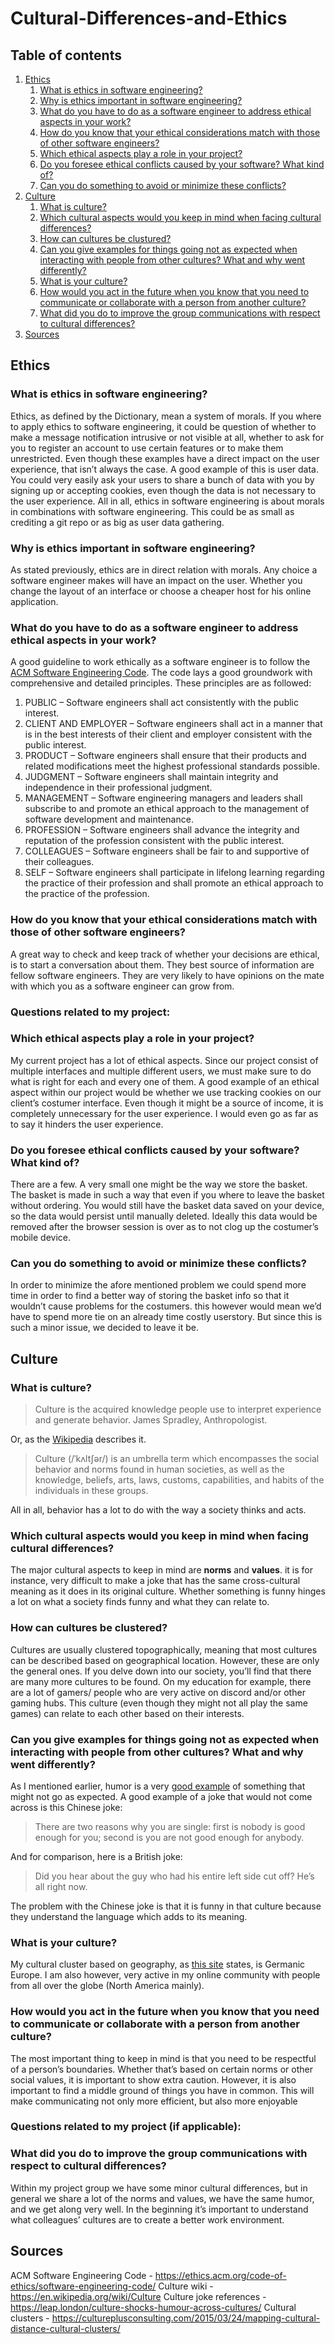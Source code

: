 # Cultural-Differences-and-Ethics
## Table of contents
1. [Ethics](#ethics)
    1. [What is ethics in software engineering?](#ethics.1)
    2. [Why is ethics important in software engineering?](#ethics.2)
    3. [What do you have to do as a software engineer to address ethical aspects in your work?](#ethics.3)
    4. [How do you know that your ethical considerations match with those of other software engineers?](#ethics.4)
    5. [Which ethical aspects play a role in your project?](#ethics.5)
    6. [Do you foresee ethical conflicts caused by your software? What kind of?](#ethics.6)
    7. [Can you do something to avoid or minimize these conflicts?](#ethics.7)
2. [Culture](#culture)
    1. [What is culture?](#culture.1)
    2. [Which cultural aspects would you keep in mind when facing cultural differences?](#culture.2)
    3. [How can cultures be clustured? ](#culture.3)
    4. [Can you give examples for things going not as expected when interacting with people from other cultures? What and why went differently?](#culture.4)
    5. [What is your culture?](#culture.5)
    6. [How would you  act in the future when you know that you need to communicate or collaborate with a person from another culture?](#culture.6)
    7. [What did you  do to improve the group communications with respect to cultural differences?](#culture.7)
3. [Sources](#sources)

## Ethics <a name="ethics"></a>

### What is ethics in software engineering? <a name="ethics.1"></a>
Ethics, as defined by the Dictionary, mean a system of morals. If you where to apply ethics to software engineering, it could be question of whether to make a message notification intrusive or not visible at all, whether to ask for you to register an account to use certain features or to make them unrestricted. 
Even though these examples have a direct impact on the user experience, that isn’t always the case. A good example of this is user data. You could very easily ask your users to share a bunch of data with you by signing up or accepting cookies, even though the data is not necessary to the user experience. 
All in all, ethics in software engineering is about morals in combinations with software engineering. This could be as small as crediting a git repo or as big as user data gathering.
### Why is ethics important in software engineering? <a name="ethics.2"></a>
As stated previously, ethics are in direct relation with morals. Any choice a software engineer makes will have an impact on the user. Whether you change the layout of an interface or choose a cheaper host for his online application.

### What do you have to do as a software engineer to address ethical aspects in your work? <a name="ethics.3"></a>
A good guideline to work ethically as a software engineer is to follow the <a href="https://ethics.acm.org/code-of-ethics/software-engineering-code/">ACM Software Engineering Code</a>. The code lays a good groundwork with comprehensive and detailed principles. These principles are as followed:
1. PUBLIC – Software engineers shall act consistently with the public interest.
2. CLIENT AND EMPLOYER – Software engineers shall act in a manner that is in the best interests of their client and employer consistent with the public interest.
3. PRODUCT – Software engineers shall ensure that their products and related modifications meet the highest professional standards possible.
4. JUDGMENT – Software engineers shall maintain integrity and independence in their professional judgment.
5. MANAGEMENT – Software engineering managers and leaders shall subscribe to and promote an ethical approach to the management of software development and maintenance.
6. PROFESSION – Software engineers shall advance the integrity and reputation of the profession consistent with the public interest.
7. COLLEAGUES – Software engineers shall be fair to and supportive of their colleagues.
8. SELF – Software engineers shall participate in lifelong learning regarding the practice of their profession and shall promote an ethical approach to the practice of the profession. 
### How do you know that your ethical considerations match with those of other software engineers? <a name="ethics.4"></a>
A great way to check and keep track of whether your decisions are ethical, is to start a conversation about them. They best source of information are fellow software engineers. They are very likely to have opinions on the mate with which you as a software engineer can grow from.

### Questions related to my project:

### Which ethical aspects play a role in your project? <a name="ethics.5"></a>
My current project has a lot of ethical aspects. Since our project consist of multiple interfaces and multiple different users, we must make sure to do what is right for each and every one of them. A good example of an ethical aspect within our project would be whether we use tracking cookies on our client’s costumer interface. Even though it might be a source of income, it is completely unnecessary for the user experience. I would even go as far as to say it hinders the user experience.

### Do you foresee ethical conflicts caused by your software? What kind of?  <a name="ethics.6"></a>
There are a few. A very small one might be the way we store the basket. The basket is made in such a way that even if you where to leave the basket without ordering. You would still have the basket data saved on your device, so the data would persist until manually deleted. Ideally this data would be removed after the browser session is over as to not clog up the costumer’s mobile device.

### Can you do something to avoid or minimize these conflicts? <a name="ethics.7"></a>
In order to minimize the afore mentioned problem we could spend more time in order to find a better way of storing the basket info so that it wouldn’t cause problems for the costumers. this however would mean we’d have to spend more tie on an already time costly userstory. But since this is such a minor issue, we decided to leave it be.



## Culture <a name="culture"></a>

### What is culture? <a name="culture.1"></a>
> Culture is the acquired knowledge people use to interpret experience and generate behavior.
   James Spradley, Anthropologist.

Or, as the [Wikipedia](https://en.wikipedia.org/wiki/Culture ) describes it.
> Culture (/ˈkʌltʃər/) is an umbrella term which encompasses the social behavior and norms found in human societies, as well as the knowledge, beliefs, arts, laws, customs, capabilities, and habits of the individuals in these groups.

All in all, behavior has a lot to do with the way a society thinks and acts.

### Which cultural aspects would you keep in mind when facing cultural differences? <a name="culture.2"></a>
The major cultural aspects to keep in mind are **norms** and **values**. it is for instance, very difficult to make a joke that has the same cross-cultural meaning as it does in its original culture. Whether something is funny hinges a lot on what a society finds funny and what they can relate to.

### How can cultures be clustered? <a name="culture.3"></a>
Cultures are usually clustered topographically, meaning that most cultures can be described based on geographical location. However, these are only the general ones. If you delve down into our society, you’ll find that there are many more cultures to be found. On my education for example, there are a lot of gamers/ people who are very active on discord and/or other gaming hubs. This culture (even though they might not all play the same games) can relate to each other based on their interests. 

### Can you give examples for things going not as expected when interacting with people from other cultures? What and why went differently? <a name="culture.4"></a>
As I mentioned earlier, humor is a very [good example](https://leap.london/culture-shocks-humour-across-cultures/) of something that might not go as expected. A good example of a joke that would not come across is this Chinese joke:

> There are two reasons why you are single: first is nobody is good enough for you; second is you are not good enough for anybody.

And for comparison, here is a British joke:

> Did you hear about the guy who had his entire left side cut off? He’s all right now.

The problem with the Chinese joke is that it is funny in that culture because they understand the language which adds to its meaning.


### What is your culture? <a name="culture.5"></a>
My cultural cluster based on geography, as [this site](https://cultureplusconsulting.com/2015/03/24/mapping-cultural-distance-cultural-clusters/) states, is Germanic Europe. I am also however, very active in my online community with people from all over the globe (North America mainly).

### How would you act in the future when you know that you need to communicate or collaborate with a person from another culture? <a name="culture.6"></a>
The most important thing to keep in mind is that you need to be respectful of a person’s boundaries. Whether that’s based on certain norms or other social values, it is important to show extra caution. However, it is also important to find a middle ground of things you have in common. This will make communicating not only more efficient, but also more enjoyable

### Questions related to my project (if applicable):

### What did you do to improve the group communications with respect to cultural differences? <a name="culture.7"></a>
Within my project group we have some minor cultural differences, but in general we share a lot of the norms and values, we have the same humor, and we get along very well. In the beginning it’s important to understand what colleagues’ cultures are to create a better work environment. 


##  Sources <a name="sources"></a>
ACM Software Engineering Code - https://ethics.acm.org/code-of-ethics/software-engineering-code/ 
Culture wiki - https://en.wikipedia.org/wiki/Culture 
Culture joke references - https://leap.london/culture-shocks-humour-across-cultures/ 
Cultural clusters - https://cultureplusconsulting.com/2015/03/24/mapping-cultural-distance-cultural-clusters/ 



